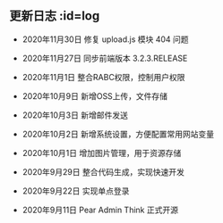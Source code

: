 ## 更新日志   :id=log

- 2020年11月30日 修复 upload.js 模块 404 问题

- 2020年11月27日 同步前端版本 3.2.3.RELEASE

- 2020年11月1日 整合RABC权限，控制用户权限

- 2020年10月9日 新增OSS上传，文件存储

- 2020年10月3日 新增邮件发送

- 2020年10月2日 新增系统设置，方便配置常用网站变量

- 2020年10月1日 增加图片管理，用于资源存储

- 2020年9月29日 整合代码生成，实现快速开发

- 2020年9月22日 实现单点登录

- 2020年9月11日 Pear Admin Think 正式开源